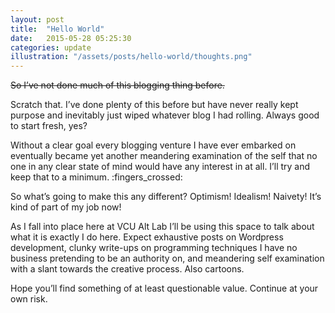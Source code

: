 ```yaml
---
layout: post
title:  "Hello World"
date:   2015-05-28 05:25:30
categories: update
illustration: "/assets/posts/hello-world/thoughts.png"
---
```


<del>So I’ve not done much of this blogging thing before.</del>

Scratch that. I’ve done plenty of this before but have never really kept purpose and inevitably just wiped whatever blog I had rolling. Always good to start fresh, yes?

Without a clear goal every blogging venture I have ever embarked on eventually became yet another meandering examination of the self that no one in any clear state of mind would have any interest in at all. I’ll try and keep that to a minimum. :fingers_crossed:

So what’s going to make this any different? Optimism! Idealism! Naivety! It’s kind of part of my job now!

As I fall into place here at VCU Alt Lab I’ll be using this space to talk about what it is exactly I do here. Expect exhaustive posts on Wordpress development, clunky write-ups on programming techniques I have no business pretending to be an authority on, and meandering self examination with a slant towards the creative process. Also cartoons.

Hope you’ll find something of at least questionable value. Continue at your own risk.
